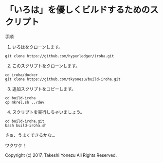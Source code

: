 # 「いろは」を優しくビルドするためのスクリプト

手順

1. いろはをクローンします。

```
git clone https://github.com/hyperledger/iroha.git
```

2. このスクリプトをクローンします。

```
cd iroha/docker
git clone https://github.com/tkyonezu/build-iroha.git
```

3. 追加スクリプトをコピーします。

```
cd build-iroha
cp mkrel.sh ../dev
```

4. スクリプトを実行しちゃいましょう。

```
cd build-iroha.git
bash build-iroha.sh
```

さぁ、うまくできるかな...

ワクワク！

Copyright (c) 2017, Takeshi Yonezu
All Rights Reserved.
